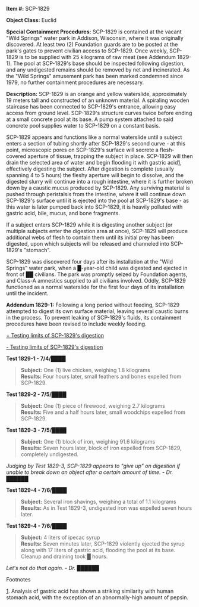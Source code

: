 **Item #:** SCP-1829

**Object Class:** Euclid

**Special Containment Procedures:** SCP-1829 is contained at the vacant "Wild Springs" water park in Addison, Wisconsin, where it was originally discovered. At least two (2) Foundation guards are to be posted at the park's gates to prevent civilian access to SCP-1829. Once weekly, SCP-1829 is to be supplied with 25 kilograms of raw meat (see Addendum 1829-1). The pool at SCP-1829's base should be inspected following digestion, and any undigested remains should be removed by net and incinerated. As the "Wild Springs" amusement park has been marked condemned since 1979, no further containment procedures are necessary.

**Description:** SCP-1829 is an orange and yellow waterslide, approximately 19 meters tall and constructed of an unknown material. A spiraling wooden staircase has been connected to SCP-1829's entrance, allowing easy access from ground level. SCP-1829's structure curves twice before ending at a small concrete pool at its base. A pump system attached to said concrete pool supplies water to SCP-1829 on a constant basis.

SCP-1829 appears and functions like a normal waterslide until a subject enters a section of tubing shortly after SCP-1829's second curve - at this point, microscopic pores on SCP-1829's surface will secrete a flesh-covered aperture of tissue, trapping the subject in place. SCP-1829 will then drain the selected area of water and begin flooding it with gastric acid[1](javascript:;), effectively digesting the subject. After digestion is complete (usually spanning 4 to 5 hours) the fleshy aperture will begin to dissolve, and the digested slurry will continue into a rough intestine, where it is further broken down by a caustic mucus produced by SCP-1829. Any surviving material is pushed through peristalsis from the intestine, where it will continue down SCP-1829's surface until it is ejected into the pool at SCP-1829's base - as this water is later pumped back into SCP-1829, it is heavily polluted with gastric acid, bile, mucus, and bone fragments.

If a subject enters SCP-1829 while it is digesting another subject (or multiple subjects enter the digestion area at once), SCP-1829 will produce additional webs of flesh to contain them until its initial prey has been digested, upon which subjects will be released and channeled into SCP-1829's "stomach".

SCP-1829 was discovered four days after its installation at the "Wild Springs" water park, when a █-year-old child was digested and ejected in front of ██ civilians. The park was promptly seized by Foundation agents, and Class-A amnestics supplied to all civilians involved. Oddly, SCP-1829 functioned as a normal waterslide for the first four days of its installation until the incident.

**Addendum 1829-1:** Following a long period without feeding, SCP-1829 attempted to digest its own surface material, leaving several caustic burns in the process. To prevent leaking of SCP-1829's fluids, its containment procedures have been revised to include weekly feeding.

[+ Testing limits of SCP-1829's digestion](javascript:;)

[\- Testing limits of SCP-1829's digestion](javascript:;)

**Test 1829-1 - 7/4/████**

> **Subject:** One (1) live chicken, weighing 1.8 kilograms  
> **Results:** Four hours later, small feathers and bones expelled from SCP-1829.

**Test 1829-2 - 7/5/████**

> **Subject:** One (1) piece of firewood, weighing 2.7 kilograms  
> **Results:** Five and a half hours later, small woodchips expelled from SCP-1829.

**Test 1829-3 - 7/5/████**

> **Subject:** One (1) block of iron, weighing 91.6 kilograms  
> **Results:** Seven hours later, block of iron expelled from SCP-1829, completely undigested.

_Judging by Test 1829-3, SCP-1829 appears to "give up" on digestion if unable to break down an object after a certain amount of time. - Dr. ██████_

**Test 1829-4 - 7/6/████**

> **Subject:** Several iron shavings, weighing a total of 1.1 kilograms  
> **Results:** As in Test 1829-3, undigested iron was expelled seven hours later.

**Test 1829-4 - 7/6/████**

> **Subject:** 4 liters of ipecac syrup  
> **Results:** Seven minutes later, SCP-1829 violently ejected the syrup along with 17 liters of gastric acid, flooding the pool at its base. Cleanup and draining took █ hours.

_Let's not do that again. - Dr. ██████_

Footnotes

[1](javascript:;). Analysis of gastric acid has shown a striking similarity with human stomach acid, with the exception of an abnormally-high amount of pepsin.